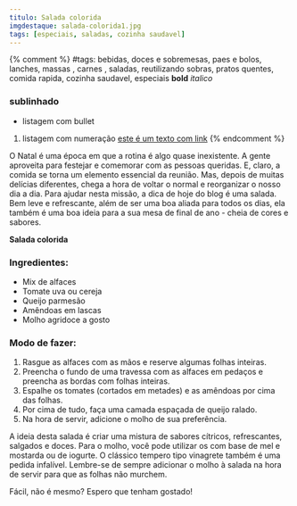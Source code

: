 ```yaml
---
titulo: Salada colorida
imgdestaque: salada-colorida1.jpg
tags: [especiais, saladas, cozinha saudavel]
---
```

{% comment %}
#tags: bebidas, doces e sobremesas, paes e bolos, lanches, massas , carnes , saladas, reutilizando sobras, pratos quentes, comida rapida, cozinha saudavel, especiais
**bold**
*italico*
### sublinhado
* listagem com bullet
1. listagem com numeração
[este é um texto com link](https://www.enderecodolink.com)
{% endcomment %}

O Natal é uma época em que a rotina é algo quase inexistente. A gente aproveita para festejar e comemorar com as pessoas queridas. E, claro, a comida se torna um elemento essencial da reunião. Mas, depois de muitas delícias diferentes, chega a hora de voltar o normal e reorganizar o nosso dia a dia. Para ajudar nesta missão, a dica de hoje do blog é uma salada. Bem leve e refrescante, além de ser uma boa aliada para todos os dias, ela também é uma boa ideia para a sua mesa de final de ano - cheia de cores e sabores. 

**Salada colorida**

### Ingredientes:

* Mix de alfaces
* Tomate uva ou cereja 
* Queijo parmesão 
* Amêndoas em lascas
* Molho agridoce a gosto 

### Modo de fazer:

1. Rasgue as alfaces com as mãos e reserve algumas folhas inteiras. 
2. Preencha o fundo de uma travessa com as alfaces em pedaços e preencha as bordas com folhas inteiras. 
3. Espalhe os tomates (cortados em metades) e as amêndoas por cima das folhas.
4. Por cima de tudo, faça uma camada espaçada de queijo ralado. 
5. Na hora de servir, adicione o molho de sua preferência. 

A ideia desta salada é criar uma mistura de sabores cítricos, refrescantes, salgados e doces. Para o molho, você pode utilizar os com base de mel e mostarda ou de iogurte. O clássico tempero tipo vinagrete também é uma pedida infalível. Lembre-se de sempre adicionar o molho à salada na hora de servir para que as folhas não murchem. 

Fácil, não é mesmo?
Espero que tenham gostado!
